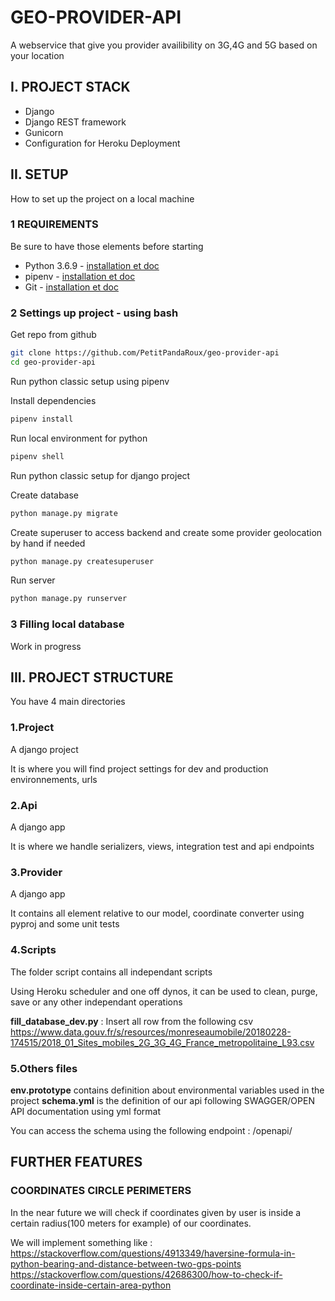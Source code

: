 # GEO-PROVIDER-API

A webservice that give you provider availibility on 3G,4G and 5G based on your location

## I. PROJECT STACK

- Django
- Django REST framework
- Gunicorn
- Configuration for Heroku Deployment

## II. SETUP

How to set up the project on a local machine

### 1 REQUIREMENTS

Be sure to have those elements before starting

- Python 3.6.9 - [installation et doc](https://wiki.python.org/moin/BeginnersGuide)
- pipenv - [installation et doc](https://virtualenv.pypa.io/en/latest/)
- Git - [installation et doc](https://git-scm.com/book/en/v2/Getting-Started-Installing-Git)

### 2 Settings up project - using bash

Get repo from github

```bash
git clone https://github.com/PetitPandaRoux/geo-provider-api
cd geo-provider-api
```

Run python classic setup using pipenv

Install dependencies

```bash
pipenv install
```

Run local environment for python

```bash
pipenv shell
```

Run python classic setup for django project

Create database

```bash
python manage.py migrate
```

Create superuser to access backend and create some provider geolocation by hand if needed

```bash
python manage.py createsuperuser
```

Run server

```bash
python manage.py runserver
```

### 3 Filling local database

Work in progress

## III. PROJECT STRUCTURE

You have 4 main directories

### 1.Project

A django project

It is where you will find project settings for dev and production environnements, urls

### 2.Api

A django app

It is where we handle serializers, views, integration test and api endpoints

### 3.Provider

A django app

It contains all element relative to our model, coordinate converter using pyproj and some unit tests

### 4.Scripts

The folder script contains all independant scripts

Using Heroku scheduler and one off dynos, it can be used to clean, purge, save or any other independant operations

**fill_database_dev.py** : Insert all row from the following csv https://www.data.gouv.fr/s/resources/monreseaumobile/20180228-174515/2018_01_Sites_mobiles_2G_3G_4G_France_metropolitaine_L93.csv

### 5.Others files

**env.prototype** contains definition about environmental variables used in the project
**schema.yml** is the definition of our api following SWAGGER/OPEN API documentation using yml format

You can access the schema using the following endpoint : /openapi/

## FURTHER FEATURES

### COORDINATES CIRCLE PERIMETERS

In the near future we will check if coordinates given by user is inside a certain radius(100 meters for example) of our coordinates.

We will implement something like :
https://stackoverflow.com/questions/4913349/haversine-formula-in-python-bearing-and-distance-between-two-gps-points
https://stackoverflow.com/questions/42686300/how-to-check-if-coordinate-inside-certain-area-python
